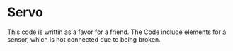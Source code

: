 # Servo
This code is writtin as a favor for a friend. The Code include elements for a sensor, which is not connected due to being broken.
